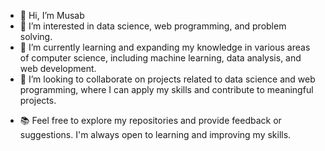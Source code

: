 - 👋 Hi, I’m Musab
- 👀 I’m interested in data science, web programming, and problem solving.
- 🌱 I’m currently learning and expanding my knowledge in various areas of computer science, including machine learning, data analysis, and web development.
- 💞️ I’m looking to collaborate on projects related to data science and web programming, where I can apply my skills and contribute to meaningful projects.
<!--- - 📫 You can reach me via email at [musabnuirat@outlook.com] or connect with me on LinkedIn. --->
<!--- - 🌐 Check out my GitHub repositories to see my projects and code samples: GitHub --->
- 📚 Feel free to explore my repositories and provide feedback or suggestions. I'm always open to learning and improving my skills.

<!---
Musab-Nuirat/Musab-Nuirat is a ✨ special ✨ repository because its `README.md` (this file) appears on your GitHub profile.
You can click the Preview link to take a look at your changes.
--->
